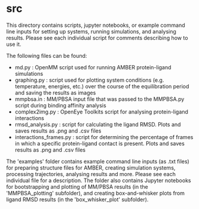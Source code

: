 # src

This directory contains scripts, jupyter notebooks, or example command line inputs for setting up systems, running simulations, and analysing results. Please see each individual script for comments describing how to use it. 

The following files can be found:
- md.py : OpenMM script used for running AMBER protein-ligand simulations
- graphing.py : script used for plotting system conditions (e.g. temperature, energies, etc.) over the course of the equilibration period and saving the results as images
- mmpbsa.in : MM/PBSA input file that was passed to the MMPBSA.py script during binding affinity analysis
- complex2img.py : OpenEye Toolkits script for analysing protein-ligand interactions 
- rmsd_analysis.py : script for calculating the ligand RMSD. Plots and saves results as .png and .csv files
- interactions_frames.py : script for determining the percentage of frames in which a specific protein-ligand contact is present. Plots and saves results as .png and .csv files

The 'examples' folder contains example command line inputs (as .txt files) for preparing structure files for AMBER, creating simulation systems, processing trajectories, analysing results and more. Please see each individual file for a description. The folder also contains Jupyter notebooks for bootstrapping and plotting of MM/PBSA results (in the 'MMPBSA_plotting' subfolder), and creating box-and-whisker plots from ligand RMSD results (in the 'box_whisker_plot' subfolder).
